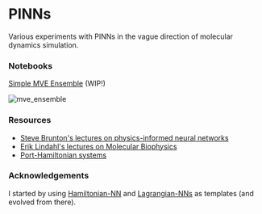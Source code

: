# PINNs
Various experiments with PINNs in the vague direction of molecular dynamics simulation.

### Notebooks
[Simple MVE Ensemble](src/dynnn/simulation/mve_ensemble/run.ipynb) (WIP!)

![mve_ensemble](https://github.com/kristinlindquist/pinns/assets/9382486/8a06b6df-d560-47a1-9234-5b5d1361d115)


### Resources
- [Steve Brunton's lectures on physics-informed neural networks](https://www.youtube.com/watch?v=JoFW2uSd3Uo&list=PLMrJAkhIeNNQ0BaKuBKY43k4xMo6NSbBa)
- [Erik Lindahl's lectures on Molecular Biophysics](https://www.youtube.com/@eriklindahl/playlists)
- [Port-Hamiltonian systems](https://www.math.rug.nl/~arjan/DownloadVarious/PHbook.pdf)

### Acknowledgements
I started by using [Hamiltonian-NN](https://github.com/greydanus/hamiltonian-nn/tree/master) and [Lagrangian-NNs](https://github.com/MilesCranmer/lagrangian_nns) as templates (and evolved from there).
